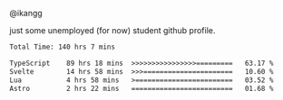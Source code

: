 @ikangg

just some unemployed (for now) student github profile.

<!--START_SECTION:waka-->

```txt
Total Time: 140 hrs 7 mins

TypeScript    89 hrs 18 mins  >>>>>>>>>>>>>>>>=========   63.17 %
Svelte        14 hrs 58 mins  >>>======================   10.60 %
Lua           4 hrs 58 mins   >========================   03.52 %
Astro         2 hrs 22 mins   =========================   01.68 %
```

<!--END_SECTION:waka-->
